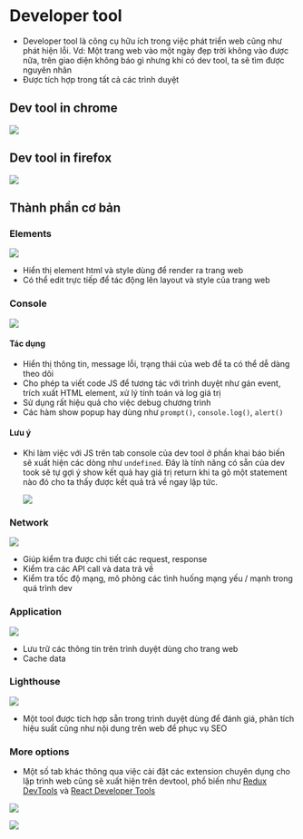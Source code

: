 # Developer tool

- Developer tool là công cụ hữu ích trong việc phát triển web cũng như phát hiện lỗi. Vd: Một trang web vào một ngày đẹp trời không vào được nữa, trên giao diện không báo gì nhưng khi có dev tool, ta sẽ tìm được nguyên nhân
- Được tích hợp trong tất cả các trình duyệt

## Dev tool in chrome

![](../images/dev-tool.png)

## Dev tool in firefox

![](../images/firefox-devtool.png)

## Thành phần cơ bản

### Elements

![](../images/devtool-elements.png)

- Hiển thị element html và style dùng để render ra trang web
- Có thể edit trực tiếp để tác động lên layout và style của trang web

### Console

![](../images/devtool-console.png)

#### Tác dụng

- Hiển thị thông tin, message lỗi, trạng thái của web để ta có thể dễ dàng theo dõi
- Cho phép ta viết code JS để tương tác với trình duyệt như gán event, trích xuất HTML element, xử lý tính toán và log giá trị
- Sử dụng rất hiệu quả cho việc debug chương trình
- Các hàm show popup hay dùng như `prompt()`, `console.log()`, `alert()`

#### Lưu ý

- Khi làm việc với JS trên tab console của dev tool ở phần khai báo biến sẽ xuất hiện các dòng như `undefined`. Đây là tính năng có sẵn của dev took sẽ tự gợi ý show kết quả hay giá trị return khi ta gõ một statement nào đó cho ta thấy được kết quả trả về ngay lập tức.

  ![](../images/dev-tool-return.png)

### Network

![](../images/devtool-network.png)

- Giúp kiểm tra được chi tiết các request, response
- Kiểm tra các API call và data trả về
- Kiểm tra tốc độ mạng, mô phỏng các tình huống mạng yếu / mạnh trong quá trình dev

### Application

![](../images/devtool-application.png)

- Lưu trữ các thông tin trên trình duyệt dùng cho trang web
- Cache data

### Lighthouse

![](../images/devtool-lighthouse-2.png)

- Một tool được tích hợp sẵn trong trình duyệt dùng để đánh giá, phân tích hiệu suất cũng như nội dung trên web để phục vụ SEO

### More options

- Một số tab khác thông qua việc cài đặt các extension chuyên dụng cho lập trình web cũng sẽ xuất hiện trên devtool, phổ biến như [Redux DevTools](https://chrome.google.com/webstore/detail/redux-devtools/lmhkpmbekcpmknklioeibfkpmmfibljd) và [React Developer Tools](https://chrome.google.com/webstore/detail/react-developer-tools/fmkadmapgofadopljbjfkapdkoienihi)

![](../images/devtool-redux.png)

![](../images/devtool-react.png)

